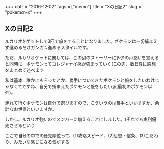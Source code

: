 +++
date = "2016-12-02"
tags =  ["memo"]
title = "Xの日記2"
slug = "pokemon-x"
+++

## Xの日記2		

ルカリオをゲットして3匹で旅をすることになりました。ポケモンは一切捕まえず進めるだけガンガン進めるスタイルです。

ただ、ルカリオゲットに関しては、この辺のストーリーに多少の戸惑いを覚えると同時に、ポケモンってコレジャナイ感が強まっていく(この辺、数日後に感想をまとめて述べます

私は基本、誰かにもらったとか、勝手についてきたポケモンと旅をしたいわけじゃなくてですね、自分で捕まえたポケモンと旅をしたい派(最初のポケモン以外)。

連れて行くポケモンは自分で選びますので、こういうのは苦手といいますか、余計なお世話といいますか。

しかし、ルカリオ強いのでメンバーに加えることにしました。(それでも実利優先させるという

ここで自分の中での優先順位って、(1)攻略スピード、(2)思想・信条、(3)こだわり、みたいな感じになる気がする
		
